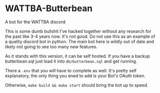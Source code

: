 # WATTBA-Butterbean
A bot for the WATTBA discord

This is some dumb bullshit I've hacked together without any research for the past like 3-4 years now. It's not good. Do not use this as an example of a quality discord bot in python. The main bot here is wildly out of date and likely not going to see too many new features.

As it stands with this version, it can be self hosted. If you have a backup butterbean.sql just load it into `db/butterbean.sql` and get running.

There a `.env` that you will have to complete as well. It's pretty self explanatory, the only thing you ened to add is your Bot's OAuth token.

Otherwise, `make build && make start` should bring the bot up to speed.
